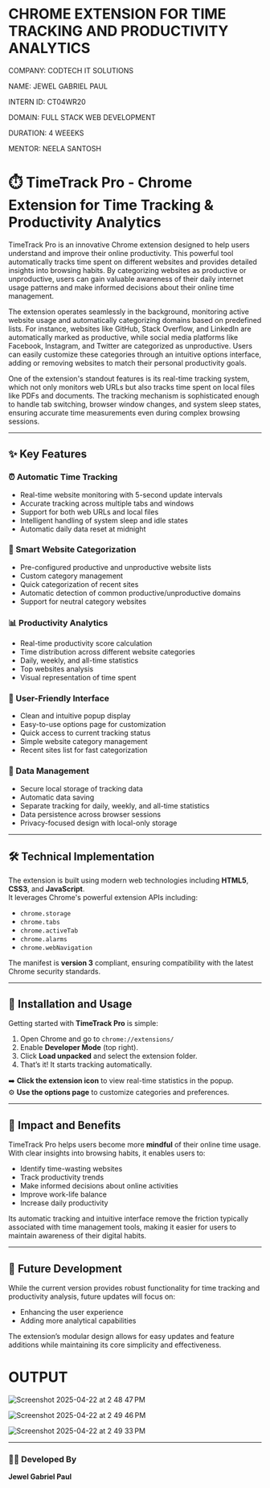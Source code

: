 # CHROME EXTENSION FOR TIME TRACKING AND PRODUCTIVITY ANALYTICS

COMPANY: CODTECH IT SOLUTIONS

NAME: JEWEL GABRIEL PAUL

INTERN ID: CT04WR20

DOMAIN: FULL STACK WEB DEVELOPMENT

DURATION: 4 WEEEKS

MENTOR: NEELA SANTOSH


# ⏱️ TimeTrack Pro - Chrome Extension for Time Tracking & Productivity Analytics

TimeTrack Pro is an innovative Chrome extension designed to help users understand and improve their online productivity. This powerful tool automatically tracks time spent on different websites and provides detailed insights into browsing habits. By categorizing websites as productive or unproductive, users can gain valuable awareness of their daily internet usage patterns and make informed decisions about their online time management.

The extension operates seamlessly in the background, monitoring active website usage and automatically categorizing domains based on predefined lists. For instance, websites like GitHub, Stack Overflow, and LinkedIn are automatically marked as productive, while social media platforms like Facebook, Instagram, and Twitter are categorized as unproductive. Users can easily customize these categories through an intuitive options interface, adding or removing websites to match their personal productivity goals.

One of the extension's standout features is its real-time tracking system, which not only monitors web URLs but also tracks time spent on local files like PDFs and documents. The tracking mechanism is sophisticated enough to handle tab switching, browser window changes, and system sleep states, ensuring accurate time measurements even during complex browsing sessions.

---

## ✨ Key Features

### ⏰ Automatic Time Tracking
- Real-time website monitoring with 5-second update intervals  
- Accurate tracking across multiple tabs and windows  
- Support for both web URLs and local files  
- Intelligent handling of system sleep and idle states  
- Automatic daily data reset at midnight  

### 🧠 Smart Website Categorization
- Pre-configured productive and unproductive website lists  
- Custom category management  
- Quick categorization of recent sites  
- Automatic detection of common productive/unproductive domains  
- Support for neutral category websites  

### 📊 Productivity Analytics
- Real-time productivity score calculation  
- Time distribution across different website categories  
- Daily, weekly, and all-time statistics  
- Top websites analysis  
- Visual representation of time spent  

### 🧩 User-Friendly Interface
- Clean and intuitive popup display  
- Easy-to-use options page for customization  
- Quick access to current tracking status  
- Simple website category management  
- Recent sites list for fast categorization  

### 🔐 Data Management
- Secure local storage of tracking data  
- Automatic data saving  
- Separate tracking for daily, weekly, and all-time statistics  
- Data persistence across browser sessions  
- Privacy-focused design with local-only storage  

---

## 🛠️ Technical Implementation

The extension is built using modern web technologies including **HTML5**, **CSS3**, and **JavaScript**.  
It leverages Chrome's powerful extension APIs including:

- `chrome.storage`
- `chrome.tabs`
- `chrome.activeTab`
- `chrome.alarms`
- `chrome.webNavigation`

The manifest is **version 3** compliant, ensuring compatibility with the latest Chrome security standards.

---

## 🚀 Installation and Usage

Getting started with **TimeTrack Pro** is simple:

1. Open Chrome and go to `chrome://extensions/`
2. Enable **Developer Mode** (top right).
3. Click **Load unpacked** and select the extension folder.
4. That’s it! It starts tracking automatically.

➡️ **Click the extension icon** to view real-time statistics in the popup.  
⚙️ **Use the options page** to customize categories and preferences.

---

## 🌟 Impact and Benefits

TimeTrack Pro helps users become more **mindful** of their online time usage. With clear insights into browsing habits, it enables users to:

- Identify time-wasting websites  
- Track productivity trends  
- Make informed decisions about online activities  
- Improve work-life balance  
- Increase daily productivity  

Its automatic tracking and intuitive interface remove the friction typically associated with time management tools, making it easier for users to maintain awareness of their digital habits.

---

## 🔮 Future Development

While the current version provides robust functionality for time tracking and productivity analysis, future updates will focus on:

- Enhancing the user experience  
- Adding more analytical capabilities  

The extension’s modular design allows for easy updates and feature additions while maintaining its core simplicity and effectiveness.

# OUTPUT
![Screenshot 2025-04-22 at 2 48 47 PM](https://github.com/user-attachments/assets/0253fb89-f7db-48af-9106-e9f12592e054)

![Screenshot 2025-04-22 at 2 49 46 PM](https://github.com/user-attachments/assets/9df9c626-0a1b-4c95-b32d-0ce62397ca81)

![Screenshot 2025-04-22 at 2 49 33 PM](https://github.com/user-attachments/assets/e4c92d5d-abd4-4fe3-bcfe-4a3425d17598)




---

### 👨‍💻 Developed By

**Jewel Gabriel Paul**  

